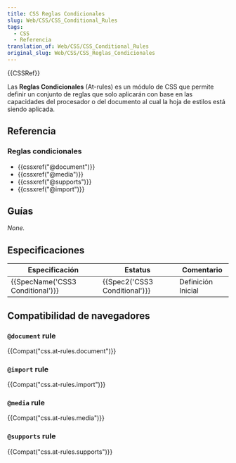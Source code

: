 ```yaml
---
title: CSS Reglas Condicionales
slug: Web/CSS/CSS_Conditional_Rules
tags:
  - CSS
  - Referencia
translation_of: Web/CSS/CSS_Conditional_Rules
original_slug: Web/CSS/CSS_Reglas_Condicionales
---
```

{{CSSRef}}

Las **Reglas Condicionales** (At-rules) es un módulo de CSS que permite definir un conjunto de reglas que solo aplicarán con base en las capacidades del procesador o del documento al cual la hoja de estilos está siendo aplicada.

## Referencia

### Reglas condicionales

- {{cssxref("@document")}}
- {{cssxref("@media")}}
- {{cssxref("@supports")}}
- {{cssxref("@import")}}

## Guías

_None._

## Especificaciones

| Especificación                               | Estatus                                  | Comentario         |
| -------------------------------------------- | ---------------------------------------- | ------------------ |
| {{SpecName('CSS3 Conditional')}} | {{Spec2('CSS3 Conditional')}} | Definición Inicial |

## Compatibilidad de navegadores

### `@document` rule

{{Compat("css.at-rules.document")}}

### `@import` rule

{{Compat("css.at-rules.import")}}

### `@media` rule

{{Compat("css.at-rules.media")}}

### `@supports` rule

{{Compat("css.at-rules.supports")}}
